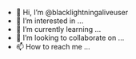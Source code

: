 - 👋 Hi, I’m @blacklightningaliveuser
- 👀 I’m interested in ...
- 🌱 I’m currently learning ...
- 💞️ I’m looking to collaborate on ...
- 📫 How to reach me ...

<!---
blacklightningaliveuser/blacklightningaliveuser is a ✨ special ✨ repository because its `README.md` (this file) appears on your GitHub profile.
You can click the Preview link to take a look at your changes.
--->
